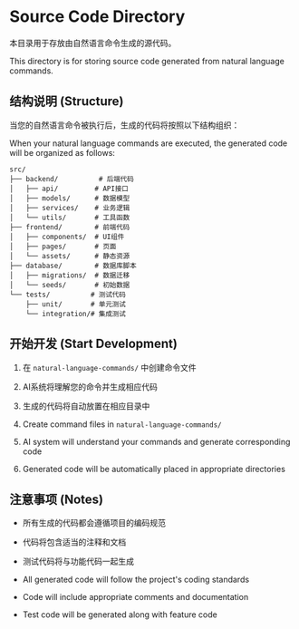 # Source Code Directory

本目录用于存放由自然语言命令生成的源代码。

This directory is for storing source code generated from natural language commands.

## 结构说明 (Structure)

当您的自然语言命令被执行后，生成的代码将按照以下结构组织：

When your natural language commands are executed, the generated code will be organized as follows:

```
src/
├── backend/          # 后端代码
│   ├── api/         # API接口
│   ├── models/      # 数据模型
│   ├── services/    # 业务逻辑
│   └── utils/       # 工具函数
├── frontend/        # 前端代码
│   ├── components/  # UI组件
│   ├── pages/       # 页面
│   └── assets/      # 静态资源
├── database/        # 数据库脚本
│   ├── migrations/  # 数据迁移
│   └── seeds/       # 初始数据
└── tests/          # 测试代码
    ├── unit/       # 单元测试
    └── integration/# 集成测试
```

## 开始开发 (Start Development)

1. 在 `natural-language-commands/` 中创建命令文件
2. AI系统将理解您的命令并生成相应代码
3. 生成的代码将自动放置在相应目录中

1. Create command files in `natural-language-commands/`
2. AI system will understand your commands and generate corresponding code
3. Generated code will be automatically placed in appropriate directories

## 注意事项 (Notes)

- 所有生成的代码都会遵循项目的编码规范
- 代码将包含适当的注释和文档
- 测试代码将与功能代码一起生成

- All generated code will follow the project's coding standards
- Code will include appropriate comments and documentation
- Test code will be generated along with feature code
